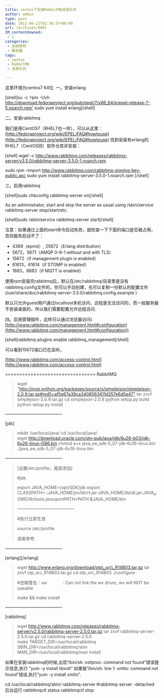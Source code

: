 ```yaml
---
title: centos下安装RabbitMQ消息队列
author: admin
type: post
date: 2011-06-21T02:30:57+00:00
url: /archives/9901
IM_contentdowned:
 - 1
categories:
 - 系统架构
 - 服务器
tags:
 - centos
 - RabbitMQ
 - 消息队列

---
```

这里环境为centos7 64位.
一。安装erlang

[shell]su -c ‘rpm -Uvh http://download.fedoraproject.org/pub/epel/7/x86_64/e/epel-release-7-5.noarch.rpm’
sudo yum install erlang[/shell]

二。安装rabbitmq

我们是用CentOS7（RHEL7也一样），可以从这里： [http://fedoraproject.org/wiki/EPEL/FAQ#howtouse](http://fedoraproject.org/wiki/EPEL/FAQ#howtouse) 找到安装有erlang的RHEL7（CentOS同）软件仓库并安装：

[shell]
wget -c http://www.rabbitmq.com/releases/rabbitmq-server/v3.5.0/rabbitmq-server-3.5.0-1.noarch.rpm

sudo rpm –import http://www.rabbitmq.com/rabbitmq-signing-key-public.asc
sudo yum install rabbitmq-server-3.5.0-1.noarch.rpm
[/shell]

三。启用rabbitmq

[shell]sudo chkconfig rabbitmq-server on[/shell]

As an administrator, start and stop the server as usual using /sbin/service rabbitmq-server stop/start/etc.

[shell]sudo /sbin/service rabbitmq-server start[/shell]

注意：如果通过上面的start命令启动失败，就检查一下下面的端口是否被占用，否则服务启动不了：

 * 4369（epmd）, 25672（Erlang distribution）
 * 5672，5671（AMQP 0-9-1 without and with TLS）
 * 15672（if management plugin is enabled）
 * 61613，61614（if STOMP is enabled）
 * 1883，8883（if MQTT is enabled）

使用rpm安装完rabbitmq后，默认在/etc/rabbitmq/目录里是没有rabbitmq.config文件的，你可以手动创建，也可以复制一份默认的配置文件(/usr/share/doc/rabbitmq-server-3.5.0/rabbitmq.config.example )

默认只允许guest用户通过localhost本机访问，远程是无法访问的，而一般服务器不安装桌面的，所以我们需要配置允许远程访问.

四。启用管理插件，这样可以通过浏览器访问( [http://www.rabbitmq.com/management.html#configuration](http://www.rabbitmq.com/management.html#configuration))

[shell]rabbitmq-plugins enable rabbitmq_management[/shell]

可以看到15672端口已在监听。

[http://www.rabbitmq.com/access-control.html](http://www.rabbitmq.com/access-control.html)

================================
RabbitMQ

> wget “http://pypi.python.org/packages/source/s/simplejson/simplejson-2.0.9.tar.gz#md5=af5e67a39ca3408563411d357e6d5e47”
> tar zxvf simplejson-2.0.9.tar.gz
> cd simplejson-2.0.9
> python setup.py build
> python setup.py install

—————————————-

[jdk]

> mkdir /usr/local/java/
> cd /usr/local/java/
> wget http://download.oracle.com/otn-pub/java/jdk/6u26-b03/jdk-6u26-linux-i586.bin
> chmod a+x java\_ee\_sdk-5_07-jdk-6u16-linux.bin
> ./java\_ee\_sdk-5_07-jdk-6u16-linux.bin

—————————————-

> [设置/etc/profile，尾部添加]
>
> #jdk
>
> export JAVA_HOME=/opt/SDK/jdk
> export CLASSPATH=.:$JAVA\_HOME/jre/lib/rt.jar:$JAVA\_HOME/lib/dt.jar:$JAVA_HOME/lib/tools.jar
> export PATH=$PATH:$JAVA_HOME/bin
>
> —————————————-
>
> #执行立即生效
>
> source /etc/profile
>
> 或者参考:

—————————————-

\[erlang\]\[/erlang\]

> wget http://www.erlang.org/download/otp\_src\_R14B03.tar.gz
> tar zxvf otp\_src\_R14B03.tar.gz
> cd otp\_src\_R14B03
> ./configure
>
> #忽略警告：wx             : Can not link the wx driver, wx will NOT be useable
>
> make && make install

—————————————-

[rabbitmq]

> wget http://www.rabbitmq.com/releases/rabbitmq-server/v2.5.0/rabbitmq-server-2.5.0.tar.gz
> tar zxvf rabbitmq-server-2.5.0.tar.gz
> cd rabbitmq-server-2.5.0
> make TARGET\_DIR=/usr/local/rabbitmq SBIN\_DIR=/usr/local/rabbitmq/sbin MAN_DIR=/usr/local/rabbitmq/man install

如果在安装rabbitmq的时候,出现”/bin/sh: xsltproc: command not found”错误提示信息,执行 “yum -y install libxslt”
如果报”/bin/sh: line 1: xmlto: command not found”错误,执行”yum -y install xmlto”.

cd /usr/local/rabbitmq/sbin/
rabbitmq-server #rabbitmq-server -detached 后台运行
rabbitmqctl status
rabbitmqctl stop